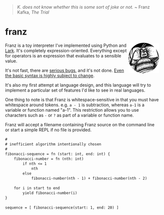 > _K. does not know whether this is some sort of joke or not._ ~ Franz Kafka, _The Trial_

# franz
<img align="right" width="100" height="100" src="https://github.com/cwells/franz/blob/master/franz.png">

Franz is a toy interpreter I've implemented using Python and [Lark](https://github.com/erezsh/lark). It's completely
expression-oriented. Everything except for operators is an expression that evaluates to a sensible value. 

It's not fast, there are [serious bugs](https://github.com/cwells/franz/issues/1), and it's not done. [Even the basic 
syntax is highly subject to change](https://github.com/cwells/franz/issues/2).

It's also my first attempt at language design, and this 
language will try to implement a particular set of features 
I'd like to see in real languages.

One thing to note is that Franz is whitespace-sensitive in that you must have whitespace around tokens.
e.g. `a - 1` is subtraction, whereas `a-1` is a variable or function named "a-1". This restriction allows
you to use characters such as `-` or `?` as part of a variable or function name.

Franz will accept a filename containing Franz source on the command line or 
start a simple REPL if no file is provided.

```
#
# inefficient algorithm intentionally chosen
#
fibonacci-sequence = fn (start: int, end: int) {
    fibonacci-number = fn (nth: int)
        if nth <= 1
            nth
        else
            fibonacci-number(nth - 1) + fibonacci-number(nth - 2)

    for i in start to end
        yield fibonacci-number(i)
}

sequence = [ fibonacci-sequence(start: 1, end: 20) ]
```
